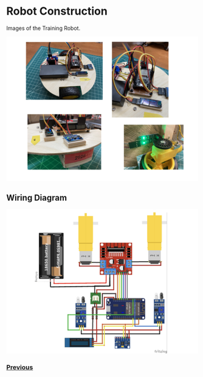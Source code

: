 # <a name="build"></a>Robot Construction
Images of the Training Robot.

![Robot photo](../images/FRCRobot/FRCRobot.013.jpeg)

## Wiring Diagram

![Robot photo](../images/FRCRobot/FRCRobot.016.jpeg)


<h3><span style="float:left">
<a href="bom">Previous</a></span>